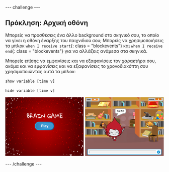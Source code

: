\--- challenge \---

## Πρόκληση: Αρχική οθόνη

Μπορείς να προσθέσεις ένα άλλο background στο σκηνικό σου, το οποίο να γίνει η οθόνη έναρξης του παιχνιδιού σου; Μπορείς να χρησιμοποιήσεις τα μπλοκ `when I receive start`{: class = "blockevents"} και `when I receive end`{: class = "blockevents"} για να αλλάζεις ανάμεσα στα σκηνικά.

Μπορείς επίσης να εμφανίσεις και να εξαφανίσεις τον χαρακτήρα σου, ακόμα και να εμφανίσεις και να εξαφανίσεις το χρονοδιακόπτη σου χρησιμοποιώντας αυτά τα μπλοκ:

```blocks
show variable [time v]
```

```blocks
hide variable [time v]
```

![screenshot](images/brain-startscreen.png)

\--- /challenge \---